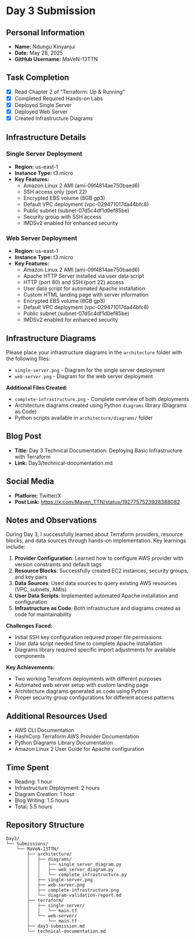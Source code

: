 # Day 3 Submission

## Personal Information
- **Name:** Ndungu Kinyanjui
- **Date:** May 28, 2025
- **GitHub Username:** MaVeN-13TTN

## Task Completion
- [x] Read Chapter 2 of "Terraform: Up & Running"
- [x] Completed Required Hands-on Labs
- [x] Deployed Single Server
- [x] Deployed Web Server
- [x] Created Infrastructure Diagrams

## Infrastructure Details

### Single Server Deployment
- **Region:** us-east-1
- **Instance Type:** t3.micro
- **Key Features:** 
  - Amazon Linux 2 AMI (ami-09f4814ae750baed6)
  - SSH access only (port 22)
  - Encrypted EBS volume (8GB gp3)
  - Default VPC deployment (vpc-029471017da44bfc8)
  - Public subnet (subnet-07d5c4df1d0ef85be)
  - Security group with SSH access
  - IMDSv2 enabled for enhanced security

### Web Server Deployment
- **Region:** us-east-1
- **Instance Type:** t3.micro
- **Key Features:**
  - Amazon Linux 2 AMI (ami-09f4814ae750baed6)
  - Apache HTTP Server installed via user data script
  - HTTP (port 80) and SSH (port 22) access
  - User data script for automated Apache installation
  - Custom HTML landing page with server information
  - Encrypted EBS volume (8GB gp3)
  - Default VPC deployment (vpc-029471017da44bfc8)
  - Public subnet (subnet-07d5c4df1d0ef85be)
  - IMDSv2 enabled for enhanced security

## Infrastructure Diagrams
Please place your infrastructure diagrams in the `architecture` folder with the following files:
- `single-server.png` - Diagram for the single server deployment
- `web-server.png` - Diagram for the web server deployment

**Additional Files Created:**
- `complete-infrastructure.png` - Complete overview of both deployments
- Architecture diagrams created using Python `diagrams` library (Diagrams as Code)
- Python scripts available in `architecture/diagrams/` folder

## Blog Post
- **Title:** Day 3 Technical Documentation: Deploying Basic Infrastructure with Terraform
- **Link:** Day3/technical-documentation.md

## Social Media
- **Platform:** Twitter/X
- **Post Link:** https://x.com/Maven_TTN/status/1927757523928388082

## Notes and Observations
During Day 3, I successfully learned about Terraform providers, resource blocks, and data sources through hands-on implementation. Key learnings include:

1. **Provider Configuration**: Learned how to configure AWS provider with version constraints and default tags
2. **Resource Blocks**: Successfully created EC2 instances, security groups, and key pairs
3. **Data Sources**: Used data sources to query existing AWS resources (VPC, subnets, AMIs)
4. **User Data Scripts**: Implemented automated Apache installation and configuration
5. **Infrastructure as Code**: Both infrastructure and diagrams created as code for maintainability

**Challenges Faced:**
- Initial SSH key configuration required proper file permissions
- User data script needed time to complete Apache installation
- Diagrams library required specific import adjustments for available components

**Key Achievements:**
- Two working Terraform deployments with different purposes
- Automated web server setup with custom landing page
- Architecture diagrams generated as code using Python
- Proper security group configurations for different access patterns

## Additional Resources Used
- AWS CLI Documentation
- HashiCorp Terraform AWS Provider Documentation
- Python Diagrams Library Documentation
- Amazon Linux 2 User Guide for Apache configuration

## Time Spent
- Reading: 1 hour
- Infrastructure Deployment: 2 hours
- Diagram Creation: 1 hour
- Blog Writing: 1.5 hours
- Total: 5.5 hours

## Repository Structure
```
Day3/
└── Submissions/
    └── MaVeN-13TTN/
        ├── architecture/
        │   ├── diagrams/
        │   │   ├── single_server_diagram.py
        │   │   ├── web_server_diagram.py
        │   │   └── complete_infrastructure.py
        │   ├── single-server.png
        │   ├── web-server.png
        │   ├── complete-infrastructure.png
        │   └── diagram-validation-report.md
        ├── terraform/
        │   ├── single-server/
        │   │   └── main.tf
        │   └── web-server/
        │       └── main.tf
        ├── day3-submission.md
        └── technical-documentation.md
```
